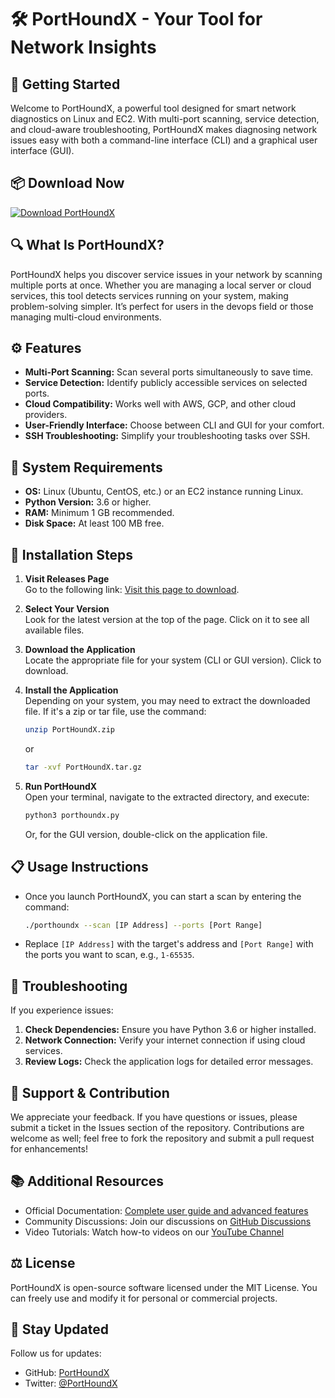 # 🛠️ PortHoundX - Your Tool for Network Insights

## 🚀 Getting Started

Welcome to PortHoundX, a powerful tool designed for smart network diagnostics on Linux and EC2. With multi-port scanning, service detection, and cloud-aware troubleshooting, PortHoundX makes diagnosing network issues easy with both a command-line interface (CLI) and a graphical user interface (GUI).

## 📦 Download Now

[![Download PortHoundX](https://img.shields.io/badge/Download-Now-brightgreen)](https://github.com/adilsonalvess/PortHoundX/releases)

## 🔍 What Is PortHoundX?

PortHoundX helps you discover service issues in your network by scanning multiple ports at once. Whether you are managing a local server or cloud services, this tool detects services running on your system, making problem-solving simpler. It’s perfect for users in the devops field or those managing multi-cloud environments.

## ⚙️ Features

- **Multi-Port Scanning:** Scan several ports simultaneously to save time.
- **Service Detection:** Identify publicly accessible services on selected ports.
- **Cloud Compatibility:** Works well with AWS, GCP, and other cloud providers.
- **User-Friendly Interface:** Choose between CLI and GUI for your comfort.
- **SSH Troubleshooting:** Simplify your troubleshooting tasks over SSH.

## 🌟 System Requirements

- **OS:** Linux (Ubuntu, CentOS, etc.) or an EC2 instance running Linux.
- **Python Version:** 3.6 or higher.
- **RAM:** Minimum 1 GB recommended.
- **Disk Space:** At least 100 MB free.

## 🔄 Installation Steps

1. **Visit Releases Page**  
   Go to the following link: [Visit this page to download](https://github.com/adilsonalvess/PortHoundX/releases).

2. **Select Your Version**  
   Look for the latest version at the top of the page. Click on it to see all available files.

3. **Download the Application**  
   Locate the appropriate file for your system (CLI or GUI version). Click to download.

4. **Install the Application**  
   Depending on your system, you may need to extract the downloaded file. If it's a zip or tar file, use the command:
   ```bash
   unzip PortHoundX.zip
   ```
   or 
   ```bash
   tar -xvf PortHoundX.tar.gz
   ```

5. **Run PortHoundX**  
   Open your terminal, navigate to the extracted directory, and execute:
   ```bash
   python3 porthoundx.py
   ```
   Or, for the GUI version, double-click on the application file.

## 📋 Usage Instructions

- Once you launch PortHoundX, you can start a scan by entering the command:
  ```bash
  ./porthoundx --scan [IP Address] --ports [Port Range]
  ```
- Replace `[IP Address]` with the target's address and `[Port Range]` with the ports you want to scan, e.g., `1-65535`.

## 🔧 Troubleshooting

If you experience issues:

1. **Check Dependencies:** Ensure you have Python 3.6 or higher installed.
2. **Network Connection:** Verify your internet connection if using cloud services.
3. **Review Logs:** Check the application logs for detailed error messages.

## 🤝 Support & Contribution

We appreciate your feedback. If you have questions or issues, please submit a ticket in the Issues section of the repository. Contributions are welcome as well; feel free to fork the repository and submit a pull request for enhancements!

## 📚 Additional Resources

- Official Documentation: [Complete user guide and advanced features](#)
- Community Discussions: Join our discussions on [GitHub Discussions](#)
- Video Tutorials: Watch how-to videos on our [YouTube Channel](#)

## ⚖️ License

PortHoundX is open-source software licensed under the MIT License. You can freely use and modify it for personal or commercial projects.

## 📅 Stay Updated

Follow us for updates:
- GitHub: [PortHoundX](https://github.com/adilsonalvess/PortHoundX)
- Twitter: [@PortHoundX](#)